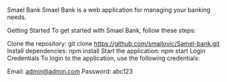 Smael Bank
Smael Bank is a web application for managing your banking needs.

Getting Started
To get started with Smael Bank, follow these steps:

Clone the repository: git clone https://github.com/smailovic/Samel-bank.git
Install dependencies: npm install
Start the application: npm start
Login Credentials
To login to the application, use the following credentials:

Email: admin@admin.com
Password: abc123
